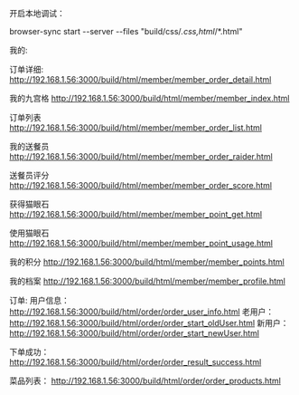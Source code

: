 


开启本地调试：

browser-sync start --server --files "build/css/*.css,html*/*.html"





我的:
 

订单详细:
http://192.168.1.56:3000/build/html/member/member_order_detail.html

我的九宫格
http://192.168.1.56:3000/build/html/member/member_index.html


订单列表
http://192.168.1.56:3000/build/html/member/member_order_list.html

我的送餐员
http://192.168.1.56:3000/build/html/member/member_order_raider.html

送餐员评分
http://192.168.1.56:3000/build/html/member/member_order_score.html


获得猫眼石
http://192.168.1.56:3000/build/html/member/member_point_get.html

使用猫眼石
http://192.168.1.56:3000/build/html/member/member_point_usage.html

我的积分
http://192.168.1.56:3000/build/html/member/member_points.html

我的档案
http://192.168.1.56:3000/build/html/member/member_profile.html

订单:
用户信息：
http://192.168.1.56:3000/build/html/order/order_user_info.html
老用户：
http://192.168.1.56:3000/build/html/order/order_start_oldUser.html
新用户：
http://192.168.1.56:3000/build/html/order/order_start_newUser.html

下单成功：
http://192.168.1.56:3000/build/html/order/order_result_success.html

菜品列表：
http://192.168.1.56:3000/build/html/order/order_products.html
